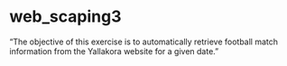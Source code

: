 # web_scaping3
“The objective of this exercise is to automatically retrieve football match information from the Yallakora website for a given date.”
